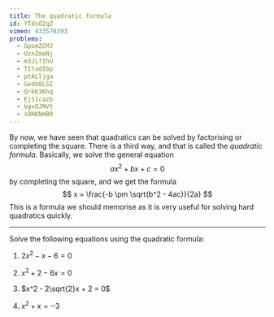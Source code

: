 ```yaml
---
title: The quadratic formula
id: YTdsO2qZ
vimeo: 433576393
problems:
  - GpomZCMJ
  - UznZmeNj
  - m3JLfIhU
  - TItadI6p
  - ptALljga
  - Gedb8LSI
  - Qr6K3Khq
  - EjS1cazb
  - bgvOJNVt
  - s0HKNmB0
---
```


By now, we have seen that quadratics can be solved by factorising or completing the square. There is a third way, and that is called the *quadratic formula*. Basically, we solve the general equation
$$
ax^2 + bx + c = 0
$$
by completing the square, and we get the formula
$$
x = \frac{-b \pm \sqrt{b^2 - 4ac}}{2a}
$$
This is a formula we should memorise as it is very useful for solving hard quadratics quickly.

---

Solve the following equations using the quadratic formula:

 1. $2x^2 - x - 6 = 0$

 1. $x^2 + 2 - 6x = 0$

 1. $x^2 - 2\sqrt{2}x + 2 = 0$

 1. $x^2 + x = -3$
